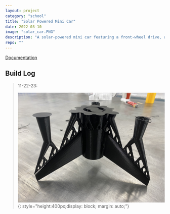 ```yaml
---
layout: project
category: "school"
title: "Solar Powered Mini Car"
date: 2022-03-10
image: "solar_car.PNG"
description: "A solar-powered mini car featuring a front-wheel drive, a bevel gear drivetrain, and topology optimizations."
repo: ""
---
```


[Documentation]( /assets/media/solar-car_media/Ge_FinalReport.pdf )


## Build Log
> 11-22-23: 
>
> ![Alt text](/assets/media/rocket_media/fin-can.JPG){: 
style="height:400px;display: block; margin: auto;"}
